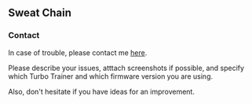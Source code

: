 ## Sweat Chain

### Contact

In case of trouble, please contact me [here](mailto:michal@michallaskowski.dev).

Please describe your issues, atttach screenshots if possible, and specify which Turbo Trainer and which firmware version you are using.

Also, don't hesitate if you have ideas for an improvement.